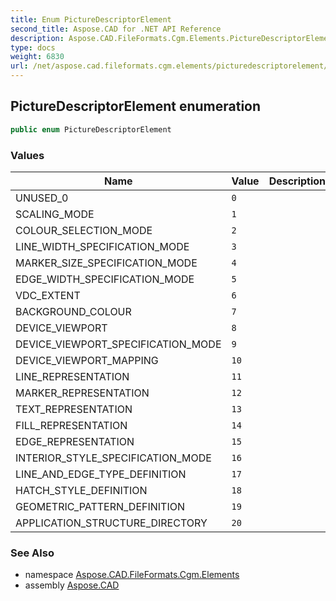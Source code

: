 ```yaml
---
title: Enum PictureDescriptorElement
second_title: Aspose.CAD for .NET API Reference
description: Aspose.CAD.FileFormats.Cgm.Elements.PictureDescriptorElement enum. 
type: docs
weight: 6830
url: /net/aspose.cad.fileformats.cgm.elements/picturedescriptorelement/
---
```

## PictureDescriptorElement enumeration

```csharp
public enum PictureDescriptorElement
```

### Values

| Name | Value | Description |
| --- | --- | --- |
| UNUSED_0 | `0` |  |
| SCALING_MODE | `1` |  |
| COLOUR_SELECTION_MODE | `2` |  |
| LINE_WIDTH_SPECIFICATION_MODE | `3` |  |
| MARKER_SIZE_SPECIFICATION_MODE | `4` |  |
| EDGE_WIDTH_SPECIFICATION_MODE | `5` |  |
| VDC_EXTENT | `6` |  |
| BACKGROUND_COLOUR | `7` |  |
| DEVICE_VIEWPORT | `8` |  |
| DEVICE_VIEWPORT_SPECIFICATION_MODE | `9` |  |
| DEVICE_VIEWPORT_MAPPING | `10` |  |
| LINE_REPRESENTATION | `11` |  |
| MARKER_REPRESENTATION | `12` |  |
| TEXT_REPRESENTATION | `13` |  |
| FILL_REPRESENTATION | `14` |  |
| EDGE_REPRESENTATION | `15` |  |
| INTERIOR_STYLE_SPECIFICATION_MODE | `16` |  |
| LINE_AND_EDGE_TYPE_DEFINITION | `17` |  |
| HATCH_STYLE_DEFINITION | `18` |  |
| GEOMETRIC_PATTERN_DEFINITION | `19` |  |
| APPLICATION_STRUCTURE_DIRECTORY | `20` |  |

### See Also

* namespace [Aspose.CAD.FileFormats.Cgm.Elements](../../aspose.cad.fileformats.cgm.elements/)
* assembly [Aspose.CAD](../../)


